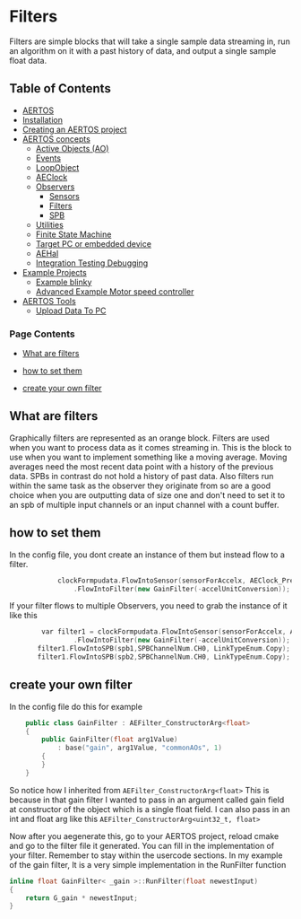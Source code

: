

# Filters
<!--  
//UserCode_Sectiona
-->
Filters are simple blocks that will take a single sample data streaming in, run an algorithm on it with a past history of data, and output a single sample float data. 
<!--  
//UserCode_Sectiona_end
-->

## Table of Contents
- [AERTOS](https://github.com/haditj66/AERTOSCopy)
- [Installation](https://github.com/haditj66/AERTOSCopy/blob/master/doc/Installation.md)
- [Creating an AERTOS project](https://github.com/haditj66/AERTOSCopy/blob/master/doc/Creating_an_AERTOS_project.md)
- [AERTOS concepts](https://github.com/haditj66/AERTOSCopy/blob/master/doc/AERTOS_concepts.md)
    - [Active Objects (AO)](https://github.com/haditj66/AERTOSCopy/blob/master/doc/concepts/AOs.md)
    - [Events](https://github.com/haditj66/AERTOSCopy/blob/master/doc/concepts/Events.md)
    - [LoopObject](https://github.com/haditj66/AERTOSCopy/blob/master/doc/concepts/LoopObject.md)
    - [AEClock](https://github.com/haditj66/AERTOSCopy/blob/master/doc/concepts/AEClock.md)
    - [Observers](https://github.com/haditj66/AERTOSCopy/blob/master/doc/concepts/Observers.md)
        - [Sensors](https://github.com/haditj66/AERTOSCopy/blob/master/doc/concepts/observers/Sensors.md)
        - [Filters](https://github.com/haditj66/AERTOSCopy/blob/master/doc/concepts/observers/Filters.md)
        - [SPB](https://github.com/haditj66/AERTOSCopy/blob/master/doc/concepts/observers/SPB.md)
    - [Utilities](https://github.com/haditj66/AERTOSCopy/blob/master/doc/concepts/Utilities.md)
    - [Finite State Machine](https://github.com/haditj66/AERTOSCopy/blob/master/doc/concepts/FSM.md)
    - [Target PC or embedded device](https://github.com/haditj66/AERTOSCopy/blob/master/doc/concepts/Target_PC_Or_Embed.md)
    - [AEHal](https://github.com/haditj66/AERTOSCopy/blob/master/doc/concepts/AEHal.md)
    - [Integration Testing Debugging](https://github.com/haditj66/AERTOSCopy/blob/master/doc/concepts/IntegrationTesting.md)
- [Example Projects](https://github.com/haditj66/AERTOSCopy/blob/master/doc/Examples.md)
    - [Example blinky](https://github.com/haditj66/AERTOSCopy/blob/master/doc/example/blinky.md)
    - [Advanced Example Motor speed controller](https://github.com/haditj66/AERTOSCopy/blob/master/doc/example/motor_speed_controller.md)
- [AERTOS Tools](https://github.com/haditj66/AERTOSCopy/blob/master/doc/AERTOS_TOOLS.md)
    - [Upload Data To PC](https://github.com/haditj66/AERTOSCopy/blob/master/doc/tools/UploadDataToPC.md)
 

### Page Contents
- [What are filters ](#what-are-filters-)

- [how to set them](#how-to-set-them)

- [create your own filter](#create-your-own-filter)



<!--  
//UserCode_Sectionb
//UserCode_Sectionb_end
 -->
 
## What are filters 
<!--  
 //UserCode_Sectionwhatarefilters
 -->
Graphically filters are represented as an orange block. Filters are used when you want to process data as it comes streaming in. This is the block to use when you want to implement something like a moving average. Moving averages need the most recent data point with a history of the previous data. SPBs in contrast do not hold a history of past data. Also filters run within the same task as the observer they originate from so are a good choice when you are outputting data of size one and don't need to set it to an spb of multiple input channels or an input channel with a count buffer.
<!--  
//UserCode_Sectionwhatarefilters_end
-->
## how to set them
<!--  
 //UserCode_Sectionhowtosetthem
  -->
In the config file, you dont create an instance of them but instead flow to a filter.
```cpp 
            clockFormpudata.FlowIntoSensor(sensorForAccelx, AEClock_PrescalerEnum.PRESCALER1)
                .FlowIntoFilter(new GainFilter(-accelUnitConversion)); 
```
If your filter flows to multiple Observers, you need to grab the instance of it like this
```cpp 
        var filter1 = clockFormpudata.FlowIntoSensor(sensorForAccelx, AEClock_PrescalerEnum.PRESCALER1)
                .FlowIntoFilter(new GainFilter(-accelUnitConversion)); 
       filter1.FlowIntoSPB(spb1,SPBChannelNum.CH0, LinkTypeEnum.Copy);
       filter1.FlowIntoSPB(spb2,SPBChannelNum.CH0, LinkTypeEnum.Copy);
```


<!--  
//UserCode_Sectionhowtosetthem_end
-->
## create your own filter
<!--  
 //UserCode_Sectioncreateyourownfilter
  -->
In the config file do this for example
```cpp
    public class GainFilter : AEFilter_ConstructorArg<float>
    {
        public GainFilter(float arg1Value)
            : base("gain", arg1Value, "commonAOs", 1)
        {
        }
    }
```
So notice how I inherited from  ```AEFilter_ConstructorArg<float>``` This is because in that gain filter I wanted to pass in an argument called gain field at constructor of the object which is a single float field. I can also pass in an int and float arg like this ```AEFilter_ConstructorArg<uint32_t, float>``` 

Now after you aegenerate this, go to your AERTOS project, reload cmake and go to the filter file it generated. You can fill in the implementation of your filter. Remember to stay within the usercode sections. In my example of the gain filter, It is a very simple implementation in the RunFilter function
```cpp
inline float GainFilter< _gain >::RunFilter(float newestInput)
{   
	return G_gain * newestInput;  
}
```
<!--  
//UserCode_Sectioncreateyourownfilter_end
-->


 
